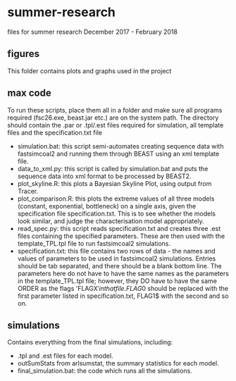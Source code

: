# summer-research
files for summer research December 2017 - February 2018

## figures
This folder contains plots and graphs used in the project

## max code
To run these scripts, place them all in a folder and make sure all programs required (fsc26.exe, beast.jar etc.) are on the system path. The directory should contain the .par or .tpl/.est files required for simulation, all template files and the specification.txt file

- simulation.bat: this script semi-automates creating sequence data with fastsimcoal2 and running them through BEAST using an xml template file.
- data_to_xml.py: this script is called by simulation.bat and puts the sequence data into xml format to be processed by BEAST2.
- plot_skyline.R: this plots a Bayesian Skyline Plot, using output from Tracer.
- plot_comparison.R: this plots the extreme values of all three models (constant, exponential, bottleneck) on a single axis, given the specification file specification.txt. This is to see whether the models look similar, and judge the characterisation model appropriately.
- read_spec.py: this script reads specification.txt and creates three .est files containing the specified parameters. These are then used with the template_TPL.tpl file to run fastsimcoal2 simulations.
- specification.txt: this file contains two rows of data - the names and values of parameters to be used in fastsimcoal2 simulations. Entries should be tab separated, and there should be a blank bottom line. The parameters here do not have to have the same names as the parameters in the template_TPL.tpl file; however, they DO have to have the same ORDER as the flags 'FLAGX$' in that file. FLAG0$ should be replaced with the first parameter listed in specification.txt, FLAG1$ with the second and so on.

## simulations
Contains everything from the final simulations, including:
- .tpl and .est files for each model.
- outSumStats from arlsumstat, the summary statistics for each model.
- final_simulation.bat: the code which runs all the simulations.
